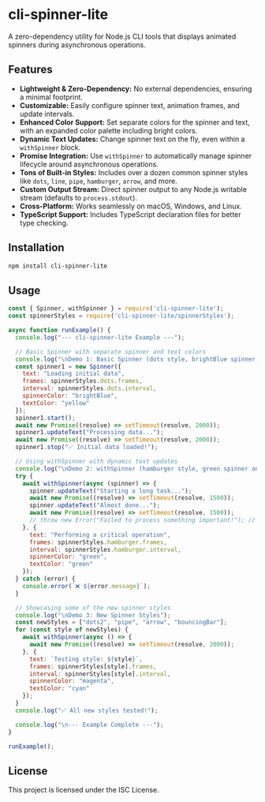 # cli-spinner-lite

A zero-dependency utility for Node.js CLI tools that displays animated spinners during asynchronous operations.

## Features

*   **Lightweight & Zero-Dependency:** No external dependencies, ensuring a minimal footprint.
*   **Customizable:** Easily configure spinner text, animation frames, and update intervals.
*   **Enhanced Color Support:** Set separate colors for the spinner and text, with an expanded color palette including bright colors.
*   **Dynamic Text Updates:** Change spinner text on the fly, even within a `withSpinner` block.
*   **Promise Integration:** Use `withSpinner` to automatically manage spinner lifecycle around asynchronous operations.
*   **Tons of Built-in Styles:** Includes over a dozen common spinner styles like `dots`, `line`, `pipe`, `hamburger`, `arrow`, and more.
*   **Custom Output Stream:** Direct spinner output to any Node.js writable stream (defaults to `process.stdout`).
*   **Cross-Platform:** Works seamlessly on macOS, Windows, and Linux.
*   **TypeScript Support:** Includes TypeScript declaration files for better type checking.

## Installation

```bash
npm install cli-spinner-lite
```

## Usage

```javascript
const { Spinner, withSpinner } = require('cli-spinner-lite');
const spinnerStyles = require('cli-spinner-lite/spinnerStyles');

async function runExample() {
  console.log("--- cli-spinner-lite Example ---");

  // Basic Spinner with separate spinner and text colors
  console.log("\nDemo 1: Basic Spinner (dots style, brightBlue spinner, yellow text)");
  const spinner1 = new Spinner({
    text: "Loading initial data",
    frames: spinnerStyles.dots.frames,
    interval: spinnerStyles.dots.interval,
    spinnerColor: "brightBlue",
    textColor: "yellow"
  });
  spinner1.start();
  await new Promise((resolve) => setTimeout(resolve, 2000));
  spinner1.updateText("Processing data...");
  await new Promise((resolve) => setTimeout(resolve, 2000));
  spinner1.stop("✅ Initial data loaded!");

  // Using withSpinner with dynamic text updates
  console.log("\nDemo 2: withSpinner (hamburger style, green spinner and text)");
  try {
    await withSpinner(async (spinner) => {
      spinner.updateText("Starting a long task...");
      await new Promise((resolve) => setTimeout(resolve, 1500));
      spinner.updateText("Almost done...");
      await new Promise((resolve) => setTimeout(resolve, 1500));
      // throw new Error("Failed to process something important!"); // Uncomment to test error handling
    }, {
      text: "Performing a critical operation",
      frames: spinnerStyles.hamburger.frames,
      interval: spinnerStyles.hamburger.interval,
      spinnerColor: "green",
      textColor: "green"
    });
  } catch (error) {
    console.error(`❌ ${error.message}`);
  }

  // Showcasing some of the new spinner styles
  console.log("\nDemo 3: New Spinner Styles");
  const newStyles = ["dots2", "pipe", "arrow", "bouncingBar"];
  for (const style of newStyles) {
    await withSpinner(async () => {
      await new Promise((resolve) => setTimeout(resolve, 2000));
    }, {
      text: `Testing style: ${style}`,
      frames: spinnerStyles[style].frames,
      interval: spinnerStyles[style].interval,
      spinnerColor: "magenta",
      textColor: "cyan"
    });
  }
  console.log("✅ All new styles tested!");

  console.log("\n--- Example Complete ---");
}

runExample();
```

## License

This project is licensed under the ISC License.